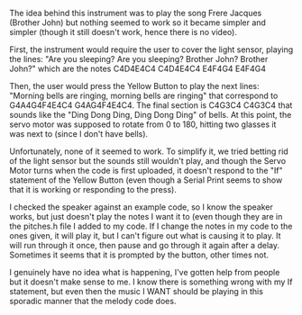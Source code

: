 The idea behind this instrument was to play the song Frere Jacques (Brother John) but nothing seemed to work so it became simpler and simpler (though it still doesn't work, hence there is no video).

First, the instrument would require the user to cover the light sensor, playing the lines: "Are you sleeping? Are you sleeping? Brother John? Brother John?" which are the notes C4D4E4C4 C4D4E4C4 E4F4G4 E4F4G4

Then, the user would press the Yellow Button to play the next lines: "Morning bells are ringing, morning bells are ringing" that correspond to G4A4G4F4E4C4 G4AG4F4E4C4. The final section is C4G3C4 C4G3C4 that sounds like the "Ding Dong Ding, Ding Dong Ding" of bells. At this point, the servo motor was supposed to rotate from 0 to 180, hitting two glasses it was next to (since I don't have bells).

Unfortunately, none of it seemed to work. To simplify it, we tried betting rid of the light sensor but the sounds still wouldn't play, and though the Servo Motor turns when the code is first uploaded, it doesn't respond to the "If" statement of the Yellow Button (even though a Serial Print seems to show that it is working or responding to the press). 

I checked the speaker against an example code, so I know the speaker works, but just doesn't play the notes I want it to (even though they are in the pitches.h file I added to my code. If I change the notes in my code to the ones given, it will play it, but I can't figure out what is causing it to play. It will run through it once, then pause and go through it again after a delay. Sometimes it seems that it is prompted by the button, other times not.

I genuinely have no idea what is happening, I've gotten help from people but it doesn't make sense to me. I know there is something wrong with my If statement, but even then the music I WANT should be playing in this sporadic manner that the melody code does. 





